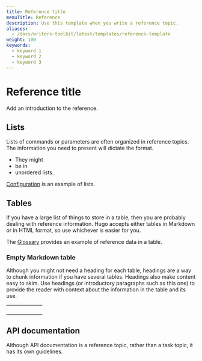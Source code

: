 ```yaml
---
title: Reference title
menuTitle: Reference
description: Use this template when you write a reference topic.
aliases:
  - /docs/writers-toolkit/latest/templates/reference-template
weight: 100
keywords:
  - keyword 1
  - keyword 2
  - keyword 3
---
```

<!-- Refer to [Topic front matter]({{< relref "../../front-matter/" >}}) for more information about how to populate front matter. -->

# Reference title
<!-- vale Grafana.Quotes = NO -->
<!-- The reference title is required. Use a noun-based title. -->
<!-- vale Grafana.Quotes = YES -->

Add an introduction to the reference.

<!-- The introduction is required. Include reference information, such as extensive tables, lists, or other information that is used as support for a task. Reference topics are also designed for API information.

Often reference topics are linked from _task_ topics, because they contain information the user needs in order to perform a task. -->

## Lists

Lists of commands or parameters are often organized in reference topics. The information you need to present will dictate the format.

- They might
- be in
- unordered lists.

[Configuration](https://grafana.com/docs/grafana/latest/installation/configuration/) is an example of lists.

## Tables

If you have a large list of things to store in a table, then you are probably dealing with reference information. Hugo accepts either tables in Markdown or in HTML format, so use whichever is easier for you.

The [Glossary](https://grafana.com/docs/grafana/latest/guides/glossary/) provides an example of reference data in a table.

### Empty Markdown table

Although you might not need a heading for each table, headings are a way to chunk information if you have several tables.
Headings also make content easy to skim. Use headings (or introductory paragraphs such as this one) to provide the reader with context about the information in the table and its use.

|     |     |     |     |     |     |
| :-- | :-- | :-: | :-: | --: | --: |
|     |     |     |     |     |     |
|     |     |     |     |     |     |
|     |     |     |     |     |     |
|     |     |     |     |     |     |

## API documentation

Although API documentation is a reference topic, rather than a task topic, it has its own guidelines.
